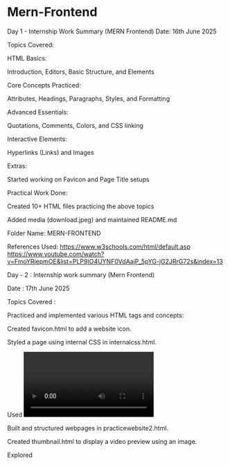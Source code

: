# Mern-Frontend
Day 1 - Internship Work Summary (MERN Frontend)
Date: 16th June 2025

Topics Covered:

HTML Basics:

Introduction, Editors, Basic Structure, and Elements

Core Concepts Practiced:

Attributes, Headings, Paragraphs, Styles, and Formatting

Advanced Essentials:

Quotations, Comments, Colors, and CSS linking

Interactive Elements:

Hyperlinks (Links) and Images

Extras:

Started working on Favicon and Page Title setups

Practical Work Done:

Created 10+ HTML files practicing the above topics

Added media (download.jpeg) and maintained README.md

Folder Name: MERN-FRONTEND

 References Used:
https://www.w3schools.com/html/default.asp
https://www.youtube.com/watch?v=FmoYRiepmOE&list=PLP9IO4UYNF0VdAajP_5pYG-jG2JRrG72s&index=13

Day - 2 : Internship work summary (Mern Frontend)

Date : 17th June 2025


Topics Covered : 

Practiced and implemented various HTML tags and concepts:

Created favicon.html to add a website icon.

Styled a page using internal CSS in internalcss.html.

Used <video> tag to embed and play memevideo.mp4.

Built and structured webpages in practicewebsite2.html.

Created thumbnail.html to display a video preview using an image.

Explored <title> tag usage in title.html.

Tested multimedia handling in videotag.html.

References :

https://www.youtube.com/watch?v=HcOc7P5BMi4&t=6751s
https://www.w3schools.com/tags/tag_pre.asp#:~:text=The%20tag%20defines%20preformatted,in%20the%20HTML%20source%20code.

Review for Work Done on 18th June:

On 18th June, you practiced HTML table concepts by creating two separate files:

tables.html – This file likely contains basic HTML table structure, showcasing how to create rows, columns, headers, and data cells using <table>, <tr>, <th>, and <td> tags.

rowspan and coloumnspan.html – This file demonstrates the use of rowspan and colspan attributes to merge cells across multiple rows and columns, improving table layout and presentation.

This activity helped reinforce your understanding of HTML tables, especially advanced cell formatting and structure organization.

References : https://www.w3schools.com/html/default.asp

Review for Work Done on 19th June:

On 19th June, you focused on enhancing your HTML skills by working on forms and updating previous table work:

forms.html – Created a basic HTML form demonstrating input types like text fields, radio buttons, checkboxes, dropdowns, and buttons. This helped solidify your understanding of how to capture user data.

formaassignment.html – Built a more structured or real-world form (possibly an assignment task) that showcases practical use of various form elements, layout organization, and perhaps validation attributes.

Modified rowspan and coloumnspan.html – Revisited and updated your table merging concepts, possibly refining the layout or correcting earlier issues with rowspan and colspan.

This set of tasks gave you hands-on experience with form handling and advanced table structures, both of which are foundational for any web development project.

References : https://www.w3schools.com/html/html_forms.asp 

day 5